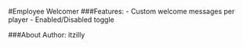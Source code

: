 #Employee Welcomer
###Features:
    - Custom welcome messages per player
    - Enabled/Disabled toggle

###About
    Author: itzilly